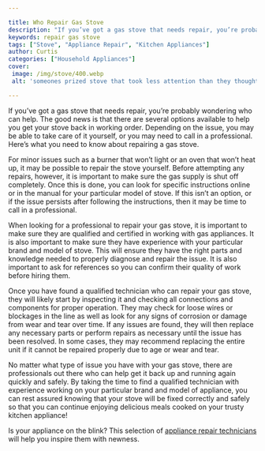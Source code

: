 ```yaml
---

title: Who Repair Gas Stove
description: "If you’ve got a gas stove that needs repair, you’re probably wondering who can help. The good news is that there are several optio...you wont regret reading on"
keywords: repair gas stove
tags: ["Stove", "Appliance Repair", "Kitchen Appliances"]
author: Curtis
categories: ["Household Appliances"]
cover: 
 image: /img/stove/400.webp
 alt: 'someones prized stove that took less attention than they thought'

---
```


If you’ve got a gas stove that needs repair, you’re probably wondering who can help. The good news is that there are several options available to help you get your stove back in working order. Depending on the issue, you may be able to take care of it yourself, or you may need to call in a professional. Here’s what you need to know about repairing a gas stove.

For minor issues such as a burner that won’t light or an oven that won’t heat up, it may be possible to repair the stove yourself. Before attempting any repairs, however, it is important to make sure the gas supply is shut off completely. Once this is done, you can look for specific instructions online or in the manual for your particular model of stove. If this isn’t an option, or if the issue persists after following the instructions, then it may be time to call in a professional.

When looking for a professional to repair your gas stove, it is important to make sure they are qualified and certified in working with gas appliances. It is also important to make sure they have experience with your particular brand and model of stove. This will ensure they have the right parts and knowledge needed to properly diagnose and repair the issue. It is also important to ask for references so you can confirm their quality of work before hiring them.

Once you have found a qualified technician who can repair your gas stove, they will likely start by inspecting it and checking all connections and components for proper operation. They may check for loose wires or blockages in the line as well as look for any signs of corrosion or damage from wear and tear over time. If any issues are found, they will then replace any necessary parts or perform repairs as necessary until the issue has been resolved. In some cases, they may recommend replacing the entire unit if it cannot be repaired properly due to age or wear and tear.

No matter what type of issue you have with your gas stove, there are professionals out there who can help get it back up and running again quickly and safely. By taking the time to find a qualified technician with experience working on your particular brand and model of appliance, you can rest assured knowing that your stove will be fixed correctly and safely so that you can continue enjoying delicious meals cooked on your trusty kitchen appliance!

Is your appliance on the blink? This selection of <a href="/pages/appliance-repair-technicians/">appliance repair technicians</a> will help you inspire them with newness.